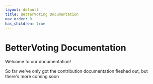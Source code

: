 ```yaml
---
layout: default
title: BetterVoting Documentation
nav_order: 0
has_children: true
---
```


# BetterVoting Documentation

Welcome to our documentation!

So far we've only got the contribution documentation fleshed out, but there's more coming soon
